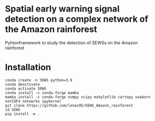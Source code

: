 # Spatial early warning signal detection on a complex network of the Amazon rainforest
Pyhtonframework to study the detection of SEWSs on the Amazon rainforest

# Installation

```
conda create -n SEWS python=3.9
conda deactivate 
conda activate SEWS 
conda install -c conda-forge mamba 
mamba install -c conda-forge numpy scipy matplotlib cartopy seaborn netCDF4 networkx ipykernel 
git clone https://github.com/lenas95/SEWS_Amazon_rainforest 
cd SEWS 
pip install -e . 
```
